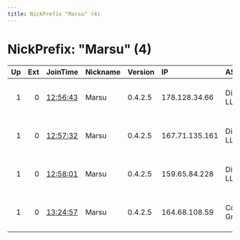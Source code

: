 ```yaml
---
title: NickPrefix "Marsu" (4)
---
```


# NickPrefix: "Marsu" (4)

|   Up |   Ext | JoinTime                                                                                            | Nickname   | Version   | IP             | AS                | CC   |   ORp |   Dirp | OS    | Contact                             |   eFamMembers |
|-----:|------:|:----------------------------------------------------------------------------------------------------|:-----------|:----------|:---------------|:------------------|:-----|------:|-------:|:------|:------------------------------------|--------------:|
|    1 |     0 | [12:56:43](https://metrics.torproject.org/rs.html#details/67A241482BB9299CE2E32A03FDDE5978F2FEFB34) | Marsu      | 0.4.2.5   | 178.128.34.66  | DigitalOcean, LLC | gb   |  9443 |      0 | Linux | tor-operator@your-emailaddress-doma |             1 |
|    1 |     0 | [12:57:32](https://metrics.torproject.org/rs.html#details/1B958FDEAB3CCA60BAB1067CBAA360029662A065) | Marsu      | 0.4.2.5   | 167.71.135.161 | DigitalOcean, LLC | gb   |  9443 |      0 | Linux | tor-operator@your-emailaddress-doma |             1 |
|    1 |     0 | [12:58:01](https://metrics.torproject.org/rs.html#details/4A5442C2833C29EEB8614C3850CD7627E5E0DF39) | Marsu      | 0.4.2.5   | 159.65.84.228  | DigitalOcean, LLC | gb   |  9443 |      0 | Linux | tor-operator@your-emailaddress-doma |             1 |
|    1 |     0 | [13:24:57](https://metrics.torproject.org/rs.html#details/1DE8E81240D20D9755B29A8AEA131BE2CD537FB8) | Marsu      | 0.4.2.5   | 164.68.108.59  | Contabo GmbH      | de   |  9443 |      0 | Linux | tor-operator@your-emailaddress-doma |             1 |
